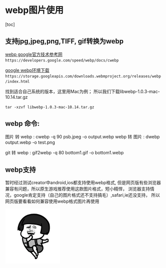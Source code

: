 # webp图片使用

[toc]

## 支持jpg,jpeg,png,TIFF, gif转换为webp
[webp google官方技术参考网](https://developers.google.com/speed/webp/docs/cwebp)
`https://developers.google.com/speed/webp/docs/cwebp`

[google webp环境下载](https://storage.googleapis.com/downloads.webmproject.org/releases/webp/index.html)
`https://storage.googleapis.com/downloads.webmproject.org/releases/webp/index.html`


找到适合自己系统的版本，这里用Mac为例；
所以我们下载libwebp-1.0.3-mac-10.14.tar.gz

`
tar -xzvf libwebp-1.0.3-mac-10.14.tar.gz 
`

## webp 命令:
图片 转 webp : cwebp -q 90  psb.jpeg -o output.webp
webp 转 图片 : dwebp  output.webp -o test.png

git 转 webp : gif2webp -q 80 bottom1.gif -o bottom1.webp

## webp支持
暂时经过测试creator中android,ios都支持使用webp格式,
但是网页版有些浏览器兼容有问题，所以原生游戏推荐使用这款图片格式，短小精悍，
浏览器支持情况，google肯定支持（自己的图片格式还不支持搞毛）,safari,ie还没支持，
所以网页版要看看如何兼容使用webp格式图片再使用

![](./mm.gif)